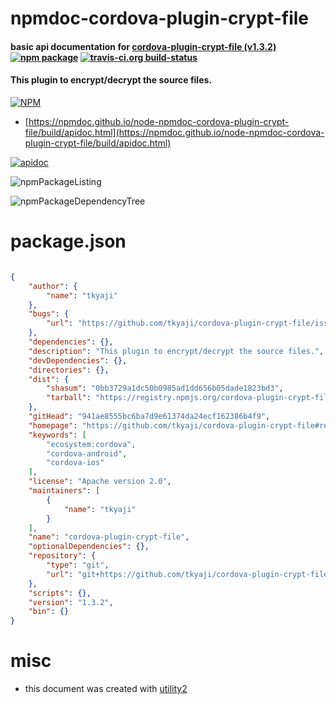 # npmdoc-cordova-plugin-crypt-file

#### basic api documentation for  [cordova-plugin-crypt-file (v1.3.2)](https://github.com/tkyaji/cordova-plugin-crypt-file#readme)  [![npm package](https://img.shields.io/npm/v/npmdoc-cordova-plugin-crypt-file.svg?style=flat-square)](https://www.npmjs.org/package/npmdoc-cordova-plugin-crypt-file) [![travis-ci.org build-status](https://api.travis-ci.org/npmdoc/node-npmdoc-cordova-plugin-crypt-file.svg)](https://travis-ci.org/npmdoc/node-npmdoc-cordova-plugin-crypt-file)

#### This plugin to encrypt/decrypt the source files.

[![NPM](https://nodei.co/npm/cordova-plugin-crypt-file.png?downloads=true&downloadRank=true&stars=true)](https://www.npmjs.com/package/cordova-plugin-crypt-file)

- [https://npmdoc.github.io/node-npmdoc-cordova-plugin-crypt-file/build/apidoc.html](https://npmdoc.github.io/node-npmdoc-cordova-plugin-crypt-file/build/apidoc.html)

[![apidoc](https://npmdoc.github.io/node-npmdoc-cordova-plugin-crypt-file/build/screenCapture.buildCi.browser.%252Ftmp%252Fbuild%252Fapidoc.html.png)](https://npmdoc.github.io/node-npmdoc-cordova-plugin-crypt-file/build/apidoc.html)

![npmPackageListing](https://npmdoc.github.io/node-npmdoc-cordova-plugin-crypt-file/build/screenCapture.npmPackageListing.svg)

![npmPackageDependencyTree](https://npmdoc.github.io/node-npmdoc-cordova-plugin-crypt-file/build/screenCapture.npmPackageDependencyTree.svg)



# package.json

```json

{
    "author": {
        "name": "tkyaji"
    },
    "bugs": {
        "url": "https://github.com/tkyaji/cordova-plugin-crypt-file/issues"
    },
    "dependencies": {},
    "description": "This plugin to encrypt/decrypt the source files.",
    "devDependencies": {},
    "directories": {},
    "dist": {
        "shasum": "0bb3729a1dc50b0985ad1dd656b05dade1823bd3",
        "tarball": "https://registry.npmjs.org/cordova-plugin-crypt-file/-/cordova-plugin-crypt-file-1.3.2.tgz"
    },
    "gitHead": "941ae8555bc6ba7d9e61374da24ecf162386b4f9",
    "homepage": "https://github.com/tkyaji/cordova-plugin-crypt-file#readme",
    "keywords": [
        "ecosystem:cordova",
        "cordova-android",
        "cordova-ios"
    ],
    "license": "Apache version 2.0",
    "maintainers": [
        {
            "name": "tkyaji"
        }
    ],
    "name": "cordova-plugin-crypt-file",
    "optionalDependencies": {},
    "repository": {
        "type": "git",
        "url": "git+https://github.com/tkyaji/cordova-plugin-crypt-file.git"
    },
    "scripts": {},
    "version": "1.3.2",
    "bin": {}
}
```



# misc
- this document was created with [utility2](https://github.com/kaizhu256/node-utility2)
